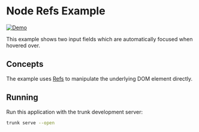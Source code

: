 # Node Refs Example

[![Demo](https://img.shields.io/website?label=demo&url=https%3A%2F%2Fexamples.yew.rs%2Fnode_refs)](https://examples.yew.rs/node_refs)

This example shows two input fields which are automatically focused when hovered over.

## Concepts

The example uses [Refs](https://yew.rs/docs/concepts/function-components/node-refs) to
manipulate the underlying DOM element directly.

## Running

Run this application with the trunk development server:

```bash
trunk serve --open
```